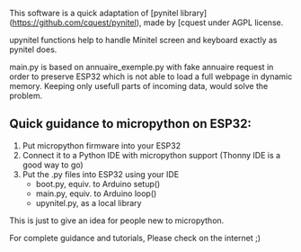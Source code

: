 
This software is a quick adaptation of [pynitel library] (https://github.com/cquest/pynitel), made by [cquest under AGPL license.

upynitel functions help to handle Minitel screen and keyboard exactly as pynitel does.

main.py is based on annuaire_exemple.py with fake annuaire request in order to preserve ESP32 which is not able to load a full webpage in dynamic memory. 
Keeping only usefull parts of incoming data, would solve the problem.


## Quick guidance to micropython on ESP32: 
1. Put micropython firmware into your ESP32
2. Connect it to a Python IDE with micropython support (Thonny IDE is a good way to go)
3. Put the .py files into ESP32 using your IDE
   * boot.py, equiv. to Arduino setup()
   * main.py, equiv. to Arduino loop()
   * upynitel.py, as a local library

This is just to give an idea for people new to micropython.

For complete guidance and tutorials, Please check on the internet ;)
